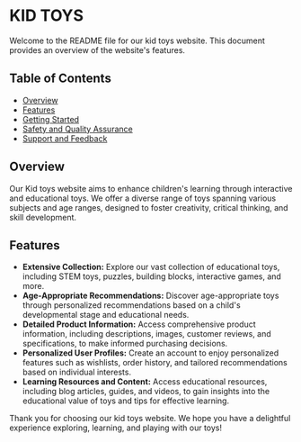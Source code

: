 # KID TOYS

Welcome to the README file for our kid toys website. This document provides an overview of the website's features.

## Table of Contents
- [Overview](#overview)
- [Features](#features)
- [Getting Started](#getting-started)
- [Safety and Quality Assurance](#safety-and-quality-assurance)
- [Support and Feedback](#support-and-feedback)

## Overview
Our Kid toys website aims to enhance children's learning through interactive and educational toys. We offer a diverse range of toys spanning various subjects and age ranges, designed to foster creativity, critical thinking, and skill development.

## Features
- **Extensive Collection:** Explore our vast collection of educational toys, including STEM toys, puzzles, building blocks, interactive games, and more.
- **Age-Appropriate Recommendations:** Discover age-appropriate toys through personalized recommendations based on a child's developmental stage and educational needs.
- **Detailed Product Information:** Access comprehensive product information, including descriptions, images, customer reviews, and specifications, to make informed purchasing decisions.
- **Personalized User Profiles:** Create an account to enjoy personalized features such as wishlists, order history, and tailored recommendations based on individual interests.
- **Learning Resources and Content:** Access educational resources, including blog articles, guides, and videos, to gain insights into the educational value of toys and tips for effective learning.

Thank you for choosing our kid toys website. We hope you have a delightful experience exploring, learning, and playing with our toys!
